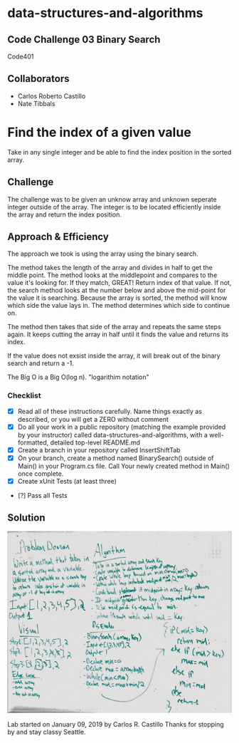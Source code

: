 # data-structures-and-algorithms
## Code Challenge 03 Binary Search
Code401 

## Collaborators
- Carlos Roberto Castillo
- Nate Tibbals


# Find the index of a given value
<!-- Short summary or background information -->
Take in any single integer and be able to find the index position in the sorted array.

## Challenge
<!-- Description of the challenge -->
The challenge was to be given an unknow array and unknown seperate integer outside of the array.  The integer is to be located efficiently inside the array and return the index position.

## Approach & Efficiency

<!-- What approach did you take? Why? What is the Big O space/time for this approach? -->
The approach we took is using the array using the binary search.

The method takes the length of the array and divides in half to get the middle point.  The method looks at the middlepoint and compares to the value it's looking for.  If they match, GREAT!  Return index of that value.  If not, the search method looks at the number below and above the mid-point for the value it is searching.  Because the array is sorted, the method will know which side the value lays in.  The method determines which side to continue on.

The method then takes that side of the array and repeats the same steps again.
It keeps cutting the array in half until it finds the value and returns its index.

If the value does not exsist inside the array, it will break out of the binary search and return a -1.

The Big O is a Big O(log n). "logarithim notation"

### Checklist

- [x] Read all of these instructions carefully. Name things exactly as described, or you will get a ZERO without comment
- [x] Do all your work in a public repository (matching the example provided by your instructor) called data-structures-and-algorithms, with a well-formatted, detailed top-level README.md
- [x] Create a branch in your repository called InsertShiftTab
- [x] On your branch, create a method named BinarySearch() outside of Main() in your Program.cs file. Call Your newly created method in Main() once complete.
- [x] Create xUnit Tests (at least three)
- [?] Pass all Tests

## Solution
<!-- Embedded whiteboard image -->
![](../../assets/BinarySearch.jpg?raw=true)

Lab started on January 09, 2019 by Carlos R. Castillo
Thanks for stopping by and stay classy Seattle.
